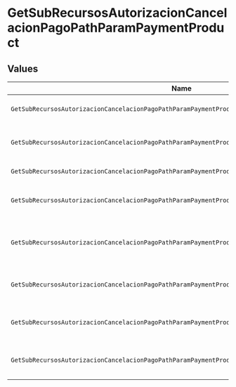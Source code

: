 # GetSubRecursosAutorizacionCancelacionPagoPathParamPaymentProduct


## Values

| Name                                                                                              | Value                                                                                             |
| ------------------------------------------------------------------------------------------------- | ------------------------------------------------------------------------------------------------- |
| `GetSubRecursosAutorizacionCancelacionPagoPathParamPaymentProductSepaCreditTransfers`             | sepa-credit-transfers                                                                             |
| `GetSubRecursosAutorizacionCancelacionPagoPathParamPaymentProductInstantSepaCreditTransfers`      | instant-sepa-credit-transfers                                                                     |
| `GetSubRecursosAutorizacionCancelacionPagoPathParamPaymentProductTarget2Payments`                 | target-2-payments                                                                                 |
| `GetSubRecursosAutorizacionCancelacionPagoPathParamPaymentProductCrossBorderCreditTransfers`      | cross-border-credit-transfers                                                                     |
| `GetSubRecursosAutorizacionCancelacionPagoPathParamPaymentProductDomesticCrossCurrencyPaymentsUk` | domestic-cross-currency-payments-uk                                                               |
| `GetSubRecursosAutorizacionCancelacionPagoPathParamPaymentProductDomesticChapsPaymentsUk`         | domestic-chaps-payments-uk                                                                        |
| `GetSubRecursosAutorizacionCancelacionPagoPathParamPaymentProductDomesticFasterPaymentsUk`        | domestic-faster-payments-uk                                                                       |
| `GetSubRecursosAutorizacionCancelacionPagoPathParamPaymentProductDomesticBacsPaymentsUk`          | domestic-bacs-payments-uk                                                                         |